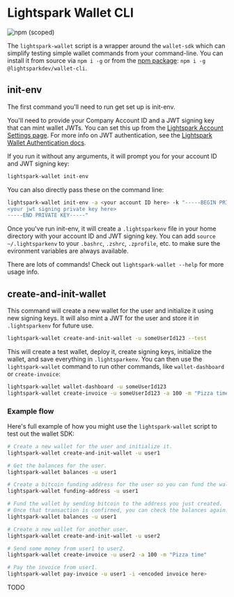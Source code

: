 # Lightspark Wallet CLI

![npm (scoped)](https://img.shields.io/npm/v/@lightsparkdev/wallet-cli)

The `lightspark-wallet` script is a wrapper around the `wallet-sdk` which can simplify testing simple wallet commands from your command-line. You can install it from source via `npm i -g` or from the [npm package](https://www.npmjs.com/package/@lightsparkdev/wallet-cli): `npm i -g @lightsparkdev/wallet-cli`.

## init-env

The first command you'll need to run get set up is init-env.

You'll need to provide your Company Account ID and a JWT signing key that can mint wallet JWTs. You can set this up from the [Lightspark Account Settings page](https://app.lightspark.com/account#security). For more info on JWT authentication, see the [Lightspark Wallet Authentication docs](https://app.lightspark.com/docs/api/wallet/authentication).

If you run it without any arguments, it will prompt you for your account ID and JWT signing key:

```bash
lightspark-wallet init-env
```

You can also directly pass these on the command line:

```bash
lightspark-wallet init-env -a <your account ID here> -k "-----BEGIN PRIVATE KEY-----
<your jwt signing private key here>
-----END PRIVATE KEY-----"
```

Once you've run init-env, it will create a `.lightsparkenv` file in your home directory with your account ID and JWT signing key. You can add `source ~/.lightsparkenv` to your `.bashrc`, `.zshrc`, `.zprofile`, etc. to make sure the evironment variables are always available.

There are lots of commands! Check out `lightspark-wallet --help` for more usage info.

## create-and-init-wallet

This command will create a new wallet for the user and initialize it using new signing keys. It will also mint a JWT for the user and store it in `.lightsparkenv` for future use.

```bash
lightspark-wallet create-and-init-wallet -u someUserId123 --test
```

This will create a test wallet, deploy it, create signing keys, initialize the wallet, and save everything in `.lightsparkenv`. You can then use the `lightspark-wallet` command to run other commands, like `wallet-dashboard` or `create-invoice`:

```bash
lightspark-wallet wallet-dashboard -u someUserId123
lightspark-wallet create-invoice -u someUserId123 -a 100 -m "Pizza time"
```

### Example flow

Here's full example of how you might use the `lightspark-wallet` script to test out the wallet SDK:

```bash
# Create a new wallet for the user and initialize it.
lightspark-wallet create-and-init-wallet -u user1

# Get the balances for the user.
lightspark-wallet balances -u user1

# Create a bitcoin funding address for the user so you can fund the wallet
lightspark-wallet funding-address -u user1

# Fund the wallet by sending bitcoin to the address you just created.
# Once that transaction is confirmed, you can check the balances again.
lightspark-wallet balances -u user1

# Create a new wallet for another user.
lightspark-wallet create-and-init-wallet -u user2

# Send some money from user1 to user2.
lightspark-wallet create-invoice -u user2 -a 100 -m "Pizza time"

# Pay the invoice from user1.
lightspark-wallet pay-invoice -u user1 -i <encoded invoice here>
```

TODO
